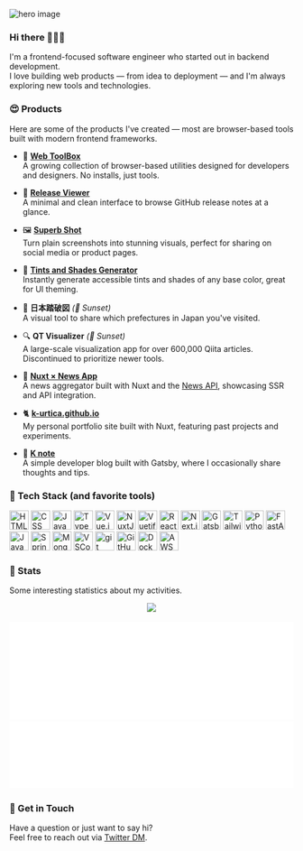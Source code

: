 ![hero image](https://user-images.githubusercontent.com/46732829/193407824-88505806-bcd2-41dc-b90a-d36654db0920.jpg)

### Hi there 👋👋👋

I'm a frontend-focused software engineer who started out in backend development.  
I love building web products — from idea to deployment — and I'm always exploring new tools and technologies.

### 😍 Products

Here are some of the products I've created — most are browser-based tools built with modern frontend frameworks.

- 🧰 **[Web ToolBox](https://web-toolbox.dev/)**  
  A growing collection of browser-based utilities designed for developers and designers. No installs, just tools.

- 📄 **[Release Viewer](https://release-viewer.web-toolbox.dev/)**  
  A minimal and clean interface to browse GitHub release notes at a glance.

- 🖼 **[Superb Shot](https://superbshot.dev/)**  
  Turn plain screenshots into stunning visuals, perfect for sharing on social media or product pages.

- 🎨 **[Tints and Shades Generator](https://tintsshades.netlify.app/)**  
  Instantly generate accessible tints and shades of any base color, great for UI theming.

- 🗾 **日本踏破図** *(🌇 Sunset)*  
  A visual tool to share which prefectures in Japan you've visited.

- 🔍 **QT Visualizer** *(🌇 Sunset)*  
  A large-scale visualization app for over 600,000 Qiita articles. Discontinued to prioritize newer tools.

- 📰 **[Nuxt × News App](https://github.com/k-urtica/nuxt-news-app)**  
  A news aggregator built with Nuxt and the [News API](https://newsapi.org/), showcasing SSR and API integration.

- 🐈 **[k-urtica.github.io](https://k-urtica.github.io/)**  
  My personal portfolio site built with Nuxt, featuring past projects and experiments.

- 📒 **[K note](https://knote.dev/)**  
  A simple developer blog built with Gatsby, where I occasionally share thoughts and tips.

### 🧰 Tech Stack (and favorite tools)

<img title="HTML" src="https://user-images.githubusercontent.com/46732829/193409144-6829ed7b-4997-4f5c-a2cd-36073ccc8ab0.svg" width="34" height="34" /> <img title="CSS" src="https://user-images.githubusercontent.com/46732829/193409167-43faef8a-babd-4cec-86cd-ef6c8e3d5a57.svg" width="34" height="34" /> <img title="JavaScript" src="https://user-images.githubusercontent.com/46732829/193409198-95a4abe9-6589-49b3-956a-f5cdf707b844.svg" width="34" height="34" /> <img title="TypeScript" src="https://user-images.githubusercontent.com/46732829/193409257-2668fab9-8da6-43b1-9096-fbb4c91c3c4d.svg" width="34" height="34" /> <img title="Vue.js" src="https://user-images.githubusercontent.com/46732829/193407952-b503f1d0-3eda-4c4f-9055-79eef3894e1f.svg" width="34" height="34" /> <img title="NuxtJS" src="https://user-images.githubusercontent.com/46732829/193408044-3e464e5b-9026-4658-b43c-c3b7f55ee231.svg" width="34" height="34" /> <img title="Vuetify" src="https://user-images.githubusercontent.com/46732829/193408182-19eae834-670a-4bd9-b6e8-7458565f19f8.svg" width="34" height="34" /> <img title="React" src="https://user-images.githubusercontent.com/46732829/193408487-be5ffa8a-3927-40f7-a478-9d8e4fda93cf.svg" width="34" height="34" /> <img title="Next.js" src="https://user-images.githubusercontent.com/46732829/193408808-cf9f4d98-c73f-45dc-94ef-2354bcc37eeb.svg" width="34" height="34" /> <img title="Gatsby" src="https://user-images.githubusercontent.com/46732829/193408883-8934e2e4-0d13-4855-bdb7-5fd1ec315fee.svg" width="34" height="34" /> <img title="TailwindCSS" src="https://user-images.githubusercontent.com/46732829/193409074-d980504e-1fe3-4bbe-bc15-23cddfb844ea.svg" width="34" height="34" /> <img title="Python" src="https://user-images.githubusercontent.com/46732829/193409374-4d990feb-d1c7-4d93-8f7b-ba91f95b9a7f.svg" width="34" height="34" /> <img title="FastAPI" src="https://user-images.githubusercontent.com/46732829/193409524-01a3bb65-649a-4059-91b2-54a02efc9e0c.svg" width="34" height="34" /> <img title="Java" src="https://user-images.githubusercontent.com/46732829/193409566-2a4ff4a0-b94d-4d18-9acd-7ab19d6bfa65.svg" width="34" height="34" /> <img title="SpringFW" src="https://user-images.githubusercontent.com/46732829/193409595-0f7c9c3b-d79d-418c-bdad-e6fe4f902243.svg" width="34" height="34" /> <img title="MongoDB" src="https://user-images.githubusercontent.com/46732829/193409941-2eb07878-a097-4918-b3d6-f16ee1e5cbec.svg" width="34" height="34" /> <img title="VSCode" src="https://user-images.githubusercontent.com/46732829/193409760-5915345d-28ae-4170-90e0-b814007aaa17.svg" width="34" height="34" /> <img title="git" src="https://user-images.githubusercontent.com/46732829/193409779-516efced-45b5-4533-9f53-240d027b3db3.svg" width="34" height="34" /> <img title="GitHub" src="https://user-images.githubusercontent.com/46732829/193409807-617a36df-2a79-448f-b16a-993a18a38e70.svg" width="34" height="34" /> <img title="Docker" src="https://user-images.githubusercontent.com/46732829/193409983-041e44f2-8bc1-4f81-9a16-db7e7ff13351.svg" width="34" height="34" /> <img title="AWS" src="https://user-images.githubusercontent.com/46732829/193409860-f217afbd-4245-4e52-8f7d-2b31835763b4.svg" width="34" height="34" />

### 🧐 Stats

Some interesting statistics about my activities.

<p align="center">
<img src="https://streak-stats.demolab.com?user=k-urtica&theme=nightowl&border_radius=8" />
</p>

<p align="center">
<img src="metrics.plugin.languages.details.svg" />
<img src="/metrics.plugin.habits.facts.svg" />
</p>


### 🥳 Get in Touch

Have a question or just want to say hi?  
Feel free to reach out via [Twitter DM](https://twitter.com/k_urtica).
